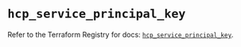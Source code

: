 # `hcp_service_principal_key`

Refer to the Terraform Registry for docs: [`hcp_service_principal_key`](https://registry.terraform.io/providers/hashicorp/hcp/0.91.1/docs/resources/service_principal_key).
